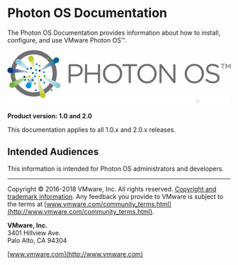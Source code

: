 # Photon OS Documentation

The Photon OS Documentation provides information about how to install, configure, and use VMware Photon OS&trade;.

 ![PhotonOS Logo](images/photonos-logo-lg.png)

**Product version: 1.0 and 2.0**

This documentation applies to all 1.0.x and 2.0.x releases.

## Intended Audiences

This information is intended for Photon OS administrators and developers.

----------

Copyright &copy; 2016-2018 VMware, Inc. All rights reserved. [Copyright and trademark information](http://pubs.vmware.com/copyright-trademark.html). Any feedback you provide to VMware is subject to the terms at [www.vmware.com/community_terms.html](http://www.vmware.com/community_terms.html).

**VMware, Inc.**<br>
3401 Hillview Ave.<br>
Palo Alto, CA 94304

[www.vmware.com](http://www.vmware.com)

